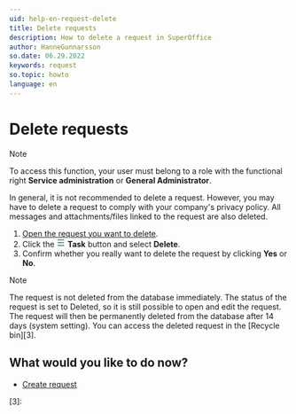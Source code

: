 ```yaml
---
uid: help-en-request-delete
title: Delete requests
description: How to delete a request in SuperOffice
author: HanneGunnarsson
so.date: 06.29.2022
keywords: request
so.topic: howto
language: en
---
```


# Delete requests

> [!NOTE]
> To access this function, your user must belong to a role with the functional right **Service administration** or **General Administrator**.

In general, it is not recommended to delete a request. However, you may have to delete a request to comply with your company's privacy policy. All messages and attachments/files linked to the request are also deleted.

1. [Open the request you want to delete][1].
1. Click the ![icon][img1] **Task** button and select **Delete**.
1. Confirm whether you really want to delete the request by clicking **Yes** or **No**.

> [!NOTE]
> The request is not deleted from the database immediately. The status of the request is set to Deleted, so it is still possible to open and edit the request. The request will then be permanently deleted from the database after 14 days (system setting). You can access the deleted request in the [Recycle bin][3].

## What would you like to do now?

* [Create request][2]

<!-- Referenced links -->
[1]: ../index.md
[2]: create.md
[3]:

<!-- Referenced images -->
[img1]: ../../../../media/icons/btn-menu.png
